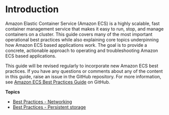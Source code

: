 # Introduction<a name="intro"></a>

Amazon Elastic Container Service \(Amazon ECS\) is a highly scalable, fast container management service that makes it easy to run, stop, and manage containers on a cluster\. This guide covers many of the most important operational best practices while also explaining core topics underpinning how Amazon ECS based applications work\. The goal is to provide a concrete, actionable approach to operating and troubleshooting Amazon ECS based applications\.

This guide will be revised regularly to incorporate new Amazon ECS best practices\. If you have any questions or comments about any of the content in this guide, raise an issue in the GitHub repository\. For more information, see [Amazon ECS Best Practices Guide](https://github.com/awsdocs/amazon-ecs-bestpractices-guide) on GitHub\.

**Topics**
+ [Best Practices \- Networking](networking.md)
+ [Best Practices \- Persistent storage](storage.md)